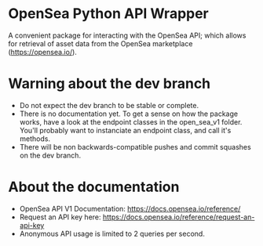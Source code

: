 # OpenSea Python API Wrapper
A convenient package for interacting with the OpenSea API; which allows for retrieval of asset data from the OpenSea marketplace (https://opensea.io/).

# Warning about the dev branch
* Do not expect the dev branch to be stable or complete. 
* There is no documentation yet. To get a sense on how the package works, have a look at the endpoint classes in the open_sea_v1 folder. You'll probably want to instanciate an endpoint class, and call it's methods.
* There will be non backwards-compatible pushes and commit squashes on the dev branch.

# About the documentation
* OpenSea API V1 Documentation: https://docs.opensea.io/reference/
* Request an API key here: https://docs.opensea.io/reference/request-an-api-key
* Anonymous API usage is limited to 2 queries per second.

